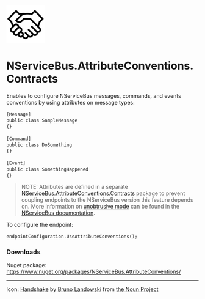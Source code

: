 <img src="assets/icon.png" width="100" />

# NServiceBus.AttributeConventions.Contracts

Enables to configure NServiceBus messages, commands, and events conventions by using attributes on message types:

```
[Message]
public class SampleMessage
{}

[Command]
public class DoSomething
{}

[Event]
public class SomethingHappened
{}
```

> NOTE: Attributes are defined in a separate [NServiceBus.AttributeConventions.Contracts](https://github.com/mauroservienti/NServiceBus.AttributeConventions.Contracts) package to prevent coupling endpoints to the NServiceBus version this feature depends on.
> More information on [unobtrusive mode](https://docs.particular.net/nservicebus/messaging/unobtrusive-mode) can be found in the [NServiceBus documentation](https://docs.particular.net/nservicebus/messaging/unobtrusive-mode).

To configure the endpoint:

```
endpointConfiguration.UseAttributeConventions();
```

### Downloads

Nuget package: <https://www.nuget.org/packages/NServiceBus.AttributeConventions/>

---

Icon: [Handshake](https://thenounproject.com/search/?q=convention&i=302300) by [Bruno Landowski](https://thenounproject.com/bruno.landowski/) from [the Noun Project](https://thenounproject.com/)

